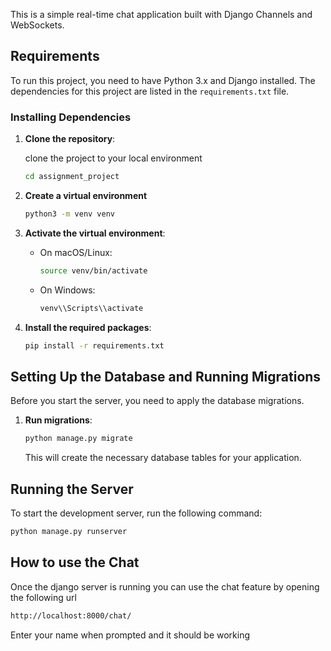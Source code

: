 This is a simple real-time chat application built with Django Channels and WebSockets.

## Requirements

To run this project, you need to have Python 3.x and Django installed. The dependencies for this project are listed in the `requirements.txt` file.

### Installing Dependencies

1. **Clone the repository**:

    clone the project to your local environment

    ```bash
    cd assignment_project
    ```

2. **Create a virtual environment**

    ```bash
    python3 -m venv venv
    ```

3. **Activate the virtual environment**:

    - On macOS/Linux:

        ```bash
        source venv/bin/activate
        ```

    - On Windows:
        ```bash
        venv\\Scripts\\activate
        ```

4. **Install the required packages**:

    ```bash
    pip install -r requirements.txt
    ```

## Setting Up the Database and Running Migrations

Before you start the server, you need to apply the database migrations.

1. **Run migrations**:

    ```bash
    python manage.py migrate
    ```

    This will create the necessary database tables for your application.

## Running the Server

To start the development server, run the following command:

```bash
python manage.py runserver
```

## How to use the Chat

Once the django server is running you can use the chat feature by opening the following url

```bash
http://localhost:8000/chat/
```

Enter your name when prompted and it should be working
